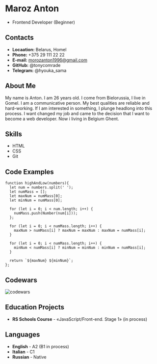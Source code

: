 # Maroz Anton
- Frontend Developer (Beginner)

## Contacts
- **Locaation:** Belarus, Homel
- **Phone:** +375 29 111 22 22
- **E-mail:** <morozanton1996@gmail.com>
- **GitHub:** @tonycomrade
- **Telegram:** @hyouka_sama

## About Me
My name is Anton. I am 26 years old. I come from Bielorussia, I live in Gomel. I am a communicative person. My best qualities are reliable and hard-working. If I am interested in something, I plunge headlong into this process. I want changed my job and came to the decision that I want to become a web developer. Now i living in Belgium Ghent.

## Skills
- HTML
- CSS
- Git
   
## Code Examples
```
function highAndLow(numbers){
  let num = numbers.split(' ');
  let numMass = []; 
  let maxNum = numMass[0];
  let minNum = numMass[0];
  
  for (let i = 0; i < num.length; i++) {
    numMass.push(Number(num[i]));
  };
  
  for (let i = 0; i < numMass.length; i++) {
    maxNum > numMass[i] ? maxNum = maxNum : maxNum = numMass[i];
  } 
  
  for (let i = 0; i < numMass.length; i++) {
    minNum < numMass[i] ? minNum = minNum : minNum = numMass[i];
  } 
  
  return `${maxNum} ${minNum}`;
};
```

## Codewars
![codewars](https://www.codewars.com/users/tonycomrade/badges/large)

## Education Projects
- **RS Schools Course** - «JavaScript/Front-end. Stage 1» (in process)
  
## Languages
- **English** - A2 (B1 in process)
- **Italian** - C1
- **Russian** - Native 